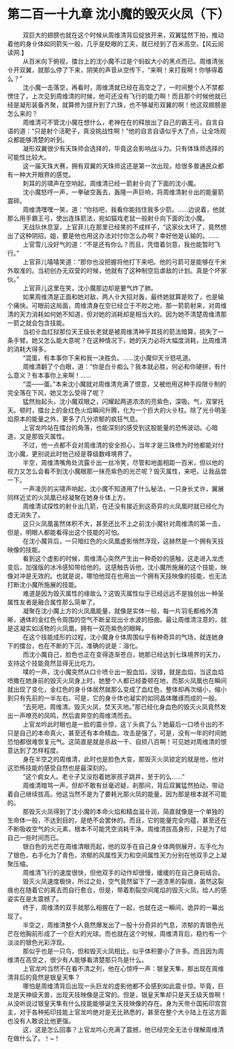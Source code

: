 <h1>第二百一十九章 沈小魔的毁灭火凤（下）</h1>
<div id="content">&nbsp&nbsp&nbsp&nbsp&nbsp&nbsp&nbsp&nbsp
 双巨大的翅膀也就在这个时候从周维清背后绽放开来，双翼猛然下拍，推动着他的身卝体如同箭矢一般，几乎是眨眼的工夫，就已经到了百米高空。【风云阅读网.】
 <br/>&nbsp&nbsp&nbsp&nbsp&nbsp&nbsp&nbsp&nbsp
 从百米向下俯视，擂台上的沈小魔不过是个蚂蚁大小的黑点而已。周维清张卝开双翼，就那么停了下来，阴笑的声音从空传下，“来啊！来打我啊！你够得着么？”
 <br/>&nbsp&nbsp&nbsp&nbsp&nbsp&nbsp&nbsp&nbsp
 沈小魔一击落空，再看时，周维清就已经在高空之了，一时间整个人不禁都愣住了，上次见到周维清的时候，他可还没有飞行的能力啊！而且那个时候他就已经是凝形装备齐聚，就算修为提升到了六珠，也不够凝形双翼的啊！他这双翅膀是怎么来的？
 <br/>&nbsp&nbsp&nbsp&nbsp&nbsp&nbsp&nbsp&nbsp
 周维清可不管沈小魔在想什么，老神在在的释放出了自己的霸王弓，自言自语的道：“只是射个活靶子，真没挑战性啊！”他的自言自语似乎大了点，让全场观众都能够清楚的听到。
 <br/>&nbsp&nbsp&nbsp&nbsp&nbsp&nbsp&nbsp&nbsp
 凝形双翼很少有天珠师会选择的，毕竟这会影响战斗力。只有体珠师选择的可能性比较大。
 <br/>&nbsp&nbsp&nbsp&nbsp&nbsp&nbsp&nbsp&nbsp
 这一届天珠大赛，拥有双翼的天珠师这还是第一次出现，给很多普通民众都有一种大开眼界的感觉。
 <br/>&nbsp&nbsp&nbsp&nbsp&nbsp&nbsp&nbsp&nbsp
 刺耳的厉啸声在空响起，周维清已经一箭射卝向了下面的沈小魔。
 <br/>&nbsp&nbsp&nbsp&nbsp&nbsp&nbsp&nbsp&nbsp
 沈小魔怒哼一声，一拳破空轰去，轰隆一声巨响，将周维清射卝出的能量箭震碎。
 <br/>&nbsp&nbsp&nbsp&nbsp&nbsp&nbsp&nbsp&nbsp
 周维清嘿嘿一笑，道：“你挡吧，我看你能挡住我多少箭。……边说着，他就那么用手霸王弓，使出连珠箭法，宛如猫戏老鼠一般射卝向下面的沈小魔。
 <br/>&nbsp&nbsp&nbsp&nbsp&nbsp&nbsp&nbsp&nbsp
 天战队休息室，上官菲儿在那里已经笑的不成样子，“这家伙太坏了，竟然想出了这种阴招。姐，要是他也用这办法对付你怎么办啊？幸好他是认输的。……
 <br/>&nbsp&nbsp&nbsp&nbsp&nbsp&nbsp&nbsp&nbsp
 上官雪儿没好气的道：“不是还有你么？而且，凭借着剑意，我也能暂时飞行。”
 <br/>&nbsp&nbsp&nbsp&nbsp&nbsp&nbsp&nbsp&nbsp
 上官菲儿嘻嘻笑道：“那你也没把握将他打下来吧。他的弓箭可是能够在千米外取准的。当初创办无双营的时候，他就有了这种制空后虐敌的计划。真是个坏家伙。”
 <br/>&nbsp&nbsp&nbsp&nbsp&nbsp&nbsp&nbsp&nbsp
 上官菲儿这里在笑，沈小魔那边却是要气炸了肺。
 <br/>&nbsp&nbsp&nbsp&nbsp&nbsp&nbsp&nbsp&nbsp
 如果周维清是正面和她对敌，两人卝大招对轰，最终她就算是败了，也是输个痛快。可眼前这局面，周维清身在空已经立于不败之地，那一箭箭射来，对周维清的天力消耗如何她不知道，但对她的消耗却是相当大的。因为她不清楚周维清那一箭之就会包含技能。
 <br/>&nbsp&nbsp&nbsp&nbsp&nbsp&nbsp&nbsp&nbsp
 当初卝血红狱那位天王级长老就是被周维清神乎其技的箭法暗算，损失了一条手臂。她又怎么能大意呢？在这种情况下，她的天力必将大幅度消耗，比周维清的消耗大得多。
 <br/>&nbsp&nbsp&nbsp&nbsp&nbsp&nbsp&nbsp&nbsp
 “混蛋，有本事你下来和我一决胜负。……沈小魔仰天卝怒吼道。
 <br/>&nbsp&nbsp&nbsp&nbsp&nbsp&nbsp&nbsp&nbsp
 周维清翻了个白眼，道：“你是白卝痴么？我本就必胜，何必和你硬拼，有什么意义？有本事你上来啊！……
 <br/>&nbsp&nbsp&nbsp&nbsp&nbsp&nbsp&nbsp&nbsp
 “混——蛋。”本来沈小魔就对周维清充满了恨意，又被他用这种手段限卝制的完全落在下风，她又怎么受得了呢？
 <br/>&nbsp&nbsp&nbsp&nbsp&nbsp&nbsp&nbsp&nbsp
 猛然抬起头，沈小魔双眼之，闪耀起两道浓浓的亮紫色，深吸。气，双掌托天。顿时，擂台上的金红色火焰瞬间升腾，化为一个巨大的火卝柱。除了光卝明圣焰原本的能量之外，更多了几分浓郁的疯狂气息。
 <br/>&nbsp&nbsp&nbsp&nbsp&nbsp&nbsp&nbsp&nbsp
 上官龙吟站在擂台的角落，也能深刻的感受到这股能量的恐怖波动。心暗道，又是那毁灭属性。
 <br/>&nbsp&nbsp&nbsp&nbsp&nbsp&nbsp&nbsp&nbsp
 不过，他一点都不会对周维清的安全担心，当年才是三珠修为时他都能对付沈小魔，更别说此时他己经是尊级数峰境界了。
 <br/>&nbsp&nbsp&nbsp&nbsp&nbsp&nbsp&nbsp&nbsp
 半空，周维清嘴角处流露卝出一丝冷笑，尽管和地面相距一百米，但以他的视力又怎么会看不到沈小魔眼那一抹亮紫色的光芒呢？毁灭属性，来吧，让我品尝一下。
 <br/>&nbsp&nbsp&nbsp&nbsp&nbsp&nbsp&nbsp&nbsp
 一声凌厉的尖啸声响起，沈小魔不知道用了什么秘法，一只身长丈许，翼展同样近丈的火凤凰已经凝聚在她身卝体上方。
 <br/>&nbsp&nbsp&nbsp&nbsp&nbsp&nbsp&nbsp&nbsp
 周维清试探性的射卝出几箭，在还没有接近到这奇异的火凤凰时就已经化为虚无消失了。
 <br/>&nbsp&nbsp&nbsp&nbsp&nbsp&nbsp&nbsp&nbsp
 这只火凤凰虽然体积不大，甚至还比不上之前沈小魔针对周维清的第一击，但是，明眼人都能看得出这个技能的可怕。
 <br/>&nbsp&nbsp&nbsp&nbsp&nbsp&nbsp&nbsp&nbsp
 在沈小魔背后，一只暗红色的火凤凰虚影悄然浮现，这赫然是一个拥有天技映像的技能。
 <br/>&nbsp&nbsp&nbsp&nbsp&nbsp&nbsp&nbsp&nbsp
 看到这个虚影的时候，周维清心突然产生出一种奇妙的感触，这走进入龙虎变后，加强版的冰冷感知带给他的。这感触告诉他，沈小魔所施展的这个技能，映像对冲是无效的。也就是说，哪怕他现在也用出一个拥有天技映像的技能，也无法打断沈小魔所施展的技能。
 <br/>&nbsp&nbsp&nbsp&nbsp&nbsp&nbsp&nbsp&nbsp
 难道是因为毁灭属性的缘故么？这毁灭属性似乎已经远远不是独创出一种圣属性友者是融合属性那么简单了。
 <br/>&nbsp&nbsp&nbsp&nbsp&nbsp&nbsp&nbsp&nbsp
 凝聚在沈小魔上方的火凤凰能量，就像是实体一般，每一片羽毛都格外清晰，通体的金红色令周围的空气不断呈现出卝水波的扭曲。最让周维清注意的，就是这凝实如活物的火凤凰，拥有一双亮紫色的眼眸。
 <br/>&nbsp&nbsp&nbsp&nbsp&nbsp&nbsp&nbsp&nbsp
 在这个技能成形的过程，沈小魔身卝体周围似乎有种奇异的气场，就连她身下的擂台，也在不断的下沉，准确的说是：溶化。
 <br/>&nbsp&nbsp&nbsp&nbsp&nbsp&nbsp&nbsp&nbsp
 而沈小魔自己，脸色也正在变得逐渐苍白，她那已经达到七珠境界的天力，支持这个技能竟然显得无比吃力。
 <br/>&nbsp&nbsp&nbsp&nbsp&nbsp&nbsp&nbsp&nbsp
 噗的一声，沈小魔突然从口卝喷卝出一股血焰，没错，就是血焰，当这血焰喷撒在她身前的毁灭火凤身上时，她整个人都已经委顿在地，而那火凤凰也在瞬间就出现了变化，金红色的身卝体居然就那么变成了血红色，整体却再次缩小，缩小到只有先前的一半左右。可是，它的身卝体也凝实的如同晶体雕琢而成的一般。
 <br/>&nbsp&nbsp&nbsp&nbsp&nbsp&nbsp&nbsp&nbsp
 “去死吧，周维清。毁灭火凤，焚天灭地。”那已经化身血色的毁灭火凤竟然发出一声嘹亮的凤鸣，然后直奔空的周维清而去。
 <br/>&nbsp&nbsp&nbsp&nbsp&nbsp&nbsp&nbsp&nbsp
 上官龙吟此时眼也是一脸的震卝惊，这丫头疯了么？她最后一口喷卝出的不只是自己的本命真火，甚至还有本命精血。攻击是强了，可是，没有一年的时间她恐怕都很难恢复元气。这简直是就是杀敌一千、自损八百啊！可见她对周维清的恨意达到了怎样程度。
 <br/>&nbsp&nbsp&nbsp&nbsp&nbsp&nbsp&nbsp&nbsp
 身在半空之的周维清，此时也是脸色大变，那毁灭火凤锁定的就是他，他对这恐怖技能的感受自然也是最深刻的。
 <br/>&nbsp&nbsp&nbsp&nbsp&nbsp&nbsp&nbsp&nbsp
 “这个疯女人。老卝子又没抱着她家孩子跳井，至于的么……”
 <br/>&nbsp&nbsp&nbsp&nbsp&nbsp&nbsp&nbsp&nbsp
 周维清暗骂一声，但却不敢有丝毫迟疑，刹那间，背后双翼猛然拍动，带动着自己继续拔高。他这当然不是为了要耗光那火凤的能量。因为那是根本就不可能的。
 <br/>&nbsp&nbsp&nbsp&nbsp&nbsp&nbsp&nbsp&nbsp
 那毁灭火凤得到了沈小魔的本命火焰和精血滋卝润，简直就像是一个单独的生命体一般，不达到目的，是绝不会罢休的。而且，它的能量完全内蕴，甚至还在不断吸收空气的火元素，根本不可能凭空消耗干净。周维清拔高身形，只是为了给自己一些时间而已。
 <br/>&nbsp&nbsp&nbsp&nbsp&nbsp&nbsp&nbsp&nbsp
 银白色的光芒在周维清眼亮起，他的双手在自己身卝体两侧展开，左手化为了银色，右手化为了青色，浓郁的风属性天力和空间属性天力分别在他双手之上凝聚压缩。
 <br/>&nbsp&nbsp&nbsp&nbsp&nbsp&nbsp&nbsp&nbsp
 周维清飞行的速度很快，但他双手的动作却很慢，缓缓的在自己身前结合。
 <br/>&nbsp&nbsp&nbsp&nbsp&nbsp&nbsp&nbsp&nbsp
 毁灭火凤速度极快，所过之处，空气竟然留下了一道漆黑的裂痕，虽然这裂痕也在随着它的离去而自行愈合，但是，带着割裂空间尾焰的毁灭火凤，给人的感姿实在是太震撼了。
 <br/>&nbsp&nbsp&nbsp&nbsp&nbsp&nbsp&nbsp&nbsp
 终于，周维清的双手就那么相握在了一起，也就在这一瞬间，诡异的一幕出现了。
 <br/>&nbsp&nbsp&nbsp&nbsp&nbsp&nbsp&nbsp&nbsp
 半空之，周维清整个人竟然爆发出了一股十分奇异的气息，浓郁的青银色光芒在他胸前形成了一个巨大的光球。而也就在这个时候，周维清背后，稳约有一个淡淡的银色光彩浮现。
 <br/>&nbsp&nbsp&nbsp&nbsp&nbsp&nbsp&nbsp&nbsp
 那似乎也是一只鸟，但和毁灭火凤相比，似乎体积要小了许多。而且因为周维清在高空之，很少有人能够看清楚那只鸟是什么。
 <br/>&nbsp&nbsp&nbsp&nbsp&nbsp&nbsp&nbsp&nbsp
 上官龙吟当然不在看不清之列，他在心惊呼一声：银皇天隼，那出现在周维清背后的竟然是银皇天隼？
 <br/>&nbsp&nbsp&nbsp&nbsp&nbsp&nbsp&nbsp&nbsp
 哪怕是周维清背后出现一头巨龙的虚影他都不会感到如此震卝惊。毕竟，巨龙是天神级天兽，出现天技映像是正常的。但是，银皇天隼却只是天王级天兽啊！从没听说过银皇天隼有什么技能能够诞生天技映像的存在。身为天帝卝国拓印宫宫主，对于各种拓印技能上官龙吟绝对是无比熟悉的，甚至在整个大卝陆上在这方面也没有人敢说比他更强。
 <br/>&nbsp&nbsp&nbsp&nbsp&nbsp&nbsp&nbsp&nbsp
 这，这是怎么回事？上官龙吟心充满了震撼，他已经完全无法卝理解周维清在做什么了。！~！
 <br/>&nbsp&nbsp&nbsp&nbsp&nbsp&nbsp&nbsp&nbsp
 <br/>&nbsp&nbsp&nbsp&nbsp&nbsp&nbsp&nbsp&nbsp
</div>
